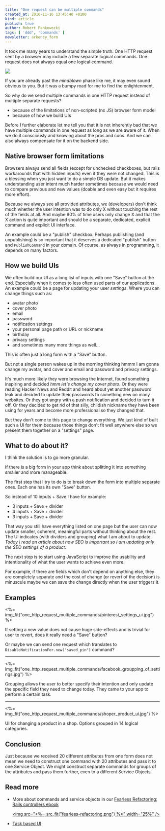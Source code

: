 ```yaml
---
title: "One request can be multiple commands"
created_at: 2016-11-16 13:45:40 +0100
kind: article
publish: true
author: Robert Pankowecki
tags: [ 'ddd', 'commands' ]
newsletter: arkency_form
---
```


It took me many years to understand the simple truth. One HTTP request
sent by a browser may include a few separate logical commands. One
request does not always equal one logical command.

<!-- more -->

![](/assets/images/mindblown.gif)

If you are already past the _mindblown_ phase like me, it may even sound
obvious to you. But it was a bumpy road for me to find the enlightenment.

So why do we send multiple commands in one HTTP request instead of multiple
separate requests?

* because of the limitations of non-scripted (no JS) browser form model
* because of how we build UIs

Before I further elaborate let me tell you that it is not inherently bad that
we have multiple commands in one request as long as we are aware of it.
When we do it consciously and knowing about the pros and cons. And we can
also always compensate for it on the backend side.

## Native browser form limitations

Browsers always send all fields (except for unchecked checkboxes, but
rails workarounds that with hidden inputs) even if they were not changed.
This is a blessing when you just want to do a simple DB update. But it makes
understanding user intent much harder sometimes because we would need
to compare previous and new values (doable and even easy but it requires more effort).

Because we always see all provided attributes, we (developers) don't think
much whether the user intention was to do only X without touching the rest
of the fields at all. And maybe 90% of time users only change X and that the X
action is quite important and should be a separate, dedicated, explicit command
and explicit UI interface.

An example could be a "publish" checkbox. Perhaps publishing (and unpublishing)
is so important that it deserves a dedicated "publish" button and `PublishCommand`
in your domain. Of course, as always in programming, it depends on many factors.

## How we build UIs

We often build our UI as a long list of inputs with one "Save" button at the end.
Especially when it comes to less often used parts of our applications.
An example could be a page for updating your user _settings_. Where you can
change things such as:

* avatar photo
* cover photo
* email
* password
* notification settings
* your personal page path or URL or nickname
* birthday
* privacy settings
* and sometimes many more things as well...

This is often just a long form with a "Save" button.

But not a single person wakes up in the morning thinking hmmm I am gonna change
my avatar, and cover and email and password and privacy settings.

It's much more likely they were browsing the Internet, found something inspiring
and decided _hmm let's change my cover photo_. Or they were reading Hacker News
and Reddit and heard about yet another password leak and decided to update their
passwords to something new on many websites. Or they got angry with a push
notification and decided to turn it off. Or they decided to get rid of that
silly, childish nickname they have been using for years and become more professional
so they changed that.

But they don't come to this page to change everything. We just kind of built such
a UI for them because those things don't fit well anywhere else so we present them
together on a "settings" page.

## What to do about it?

I think the solution is to go more granular.

If there is a big form in your app think about splitting it into something smaller
and more manageable.

The first step that I try to do is to break down the form into multiple separate
ones. Each one has its own "Save" button.

So instead of 10 inputs + Save I have for example:

* 3 inputs + Save + divider
* 4 inputs + Save + divider
* 3 inputs + Save + divider

That way you still have everything listed on one page but the user can now update
smaller, coherent, meaningful parts without thinking about the rest.
The UI indicates (with dividers and grouping) what I am about to update.
_Today I read an article about how SEO is important so I am updating only the SEO settings of
a product._

The next step is to start using JavaScript to improve the usability and intentionality
of what the user wants to achieve even more.

For example, if there are fields which don't depend on anything else, they are
completely separate and the cost of change (or revert of the decision) is minuscule
maybe we can save the change directly when the user triggers it.

## Examples

<%= img_fit("one_http_request_multiple_commands/pinterest_settings_ui.jpg") %>

If setting a new value does not cause huge side-effects and is trivial for user to
revert, does it really need a "Save" button?

Or maybe we can send one request which translates to `DisableNotificationFor.new("saved_pin")`
command?

<hr>

<%= img_fit("one_http_request_multiple_commands/facebook_groupping_of_settings.jpg") %>

Grouping allows the user to better specify their intention and only update
the specific field they need to change today. They came to your app to perform
a certain task.

<hr>

<%= img_fit("one_http_request_multiple_commands/shoper_product_ui.jpg") %>

UI for changing a product in a shop. Options grouped in 14 logical categories.

## Conclusion

Just because we received 20 different attributes from one form does not mean
we need to construct one command with 20 attributes and pass it to
one Service Object. We might construct separate commands for groups of the
attributes and pass them further, even to a different Service Objects.

## Read more

* More about commands and service objects in our [Fearless Refactoring: Rails controllers ebook](http://rails-refactoring.com/)

    <a href="http://rails-refactoring.com"><img src="<%= src_fit("fearless-refactoring.png") %>" width="25%" /></a>

* [Task based UI](https://cqrs.wordpress.com/documents/task-based-ui/)
